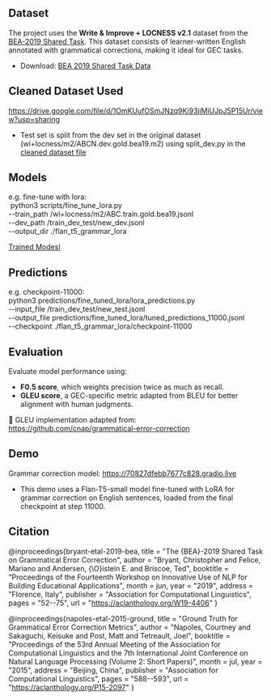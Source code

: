## Dataset

The project uses the **Write & Improve + LOCNESS v2.1** dataset from the [BEA-2019 Shared Task](https://www.cl.cam.ac.uk/research/nl/bea2019st/#data). This dataset consists of learner-written English annotated with grammatical corrections, making it ideal for GEC tasks.

- Download: [BEA 2019 Shared Task Data](https://www.cl.cam.ac.uk/research/nl/bea2019st/#data)

## Cleaned Dataset Used

https://drive.google.com/file/d/1OmKUufOSmJNzq9Ki93jiMiUJpJ5P15Ur/view?usp=sharing

- Test set is split from the dev set in the original dataset (wi+locness/m2/ABCN.dev.gold.bea19.m2) using split_dev.py in the [cleaned dataset file](https://drive.google.com/file/d/1OmKUufOSmJNzq9Ki93jiMiUJpJ5P15Ur/view?usp=sharing)


## Models
e.g. fine-tune with lora:<br>
                        &nbsp;python3 scripts/fine_tune_lora.py \
                          --train_path /wi+locness/m2/ABC.train.gold.bea19.jsonl \
                          --dev_path /train_dev_test/new_dev.jsonl \
                          --output_dir ./flan_t5_grammar_lora

[Trained Modesl](https://drive.google.com/file/d/1XK22QTXzbBQHBHKUK6hGLeCgO1nGmL3p/view?usp=sharing)

## Predictions
e.g. checkpoint-11000:<br>
                      python3 predictions/fine_tuned_lora/lora_predictions.py \
                        --input_file /train_dev_test/new_test.jsonl \
                        --output_file predictions/fine_tuned_lora/tuned_predictions_11000.jsonl \
                        --checkpoint ./flan_t5_grammar_lora/checkpoint-11000

##  Evaluation

Evaluate model performance using:

- **F0.5 score**, which weights precision twice as much as recall.
- **GLEU score**, a GEC-specific metric adapted from BLEU for better alignment with human judgments.

📍 GLEU implementation adapted from:  
https://github.com/cnap/grammatical-error-correction

## Demo

Grammar correction model: https://70827dfebb7677c828.gradio.live
- This demo uses a Flan-T5-small model fine-tuned with LoRA for grammar correction on English sentences, loaded from the final checkpoint at step 11000.

## Citation

@inproceedings{bryant-etal-2019-bea,
  title = "The {BEA}-2019 Shared Task on Grammatical Error Correction",
  author = "Bryant, Christopher and Felice, Mariano and Andersen, {\O}istein E. and Briscoe, Ted",
  booktitle = "Proceedings of the Fourteenth Workshop on Innovative Use of NLP for Building Educational Applications",
  month = jun,
  year = "2019",
  address = "Florence, Italy",
  publisher = "Association for Computational Linguistics",
  pages = "52--75",
  url = "https://aclanthology.org/W19-4406"
}

@inproceedings{napoles-etal-2015-ground,
  title = "Ground Truth for Grammatical Error Correction Metrics",
  author = "Napoles, Courtney and Sakaguchi, Keisuke and Post, Matt and Tetreault, Joel",
  booktitle = "Proceedings of the 53rd Annual Meeting of the Association for Computational Linguistics and the 7th International Joint Conference on Natural Language Processing (Volume 2: Short Papers)",
  month = jul,
  year = "2015",
  address = "Beijing, China",
  publisher = "Association for Computational Linguistics",
  pages = "588--593",
  url = "https://aclanthology.org/P15-2097"
}

